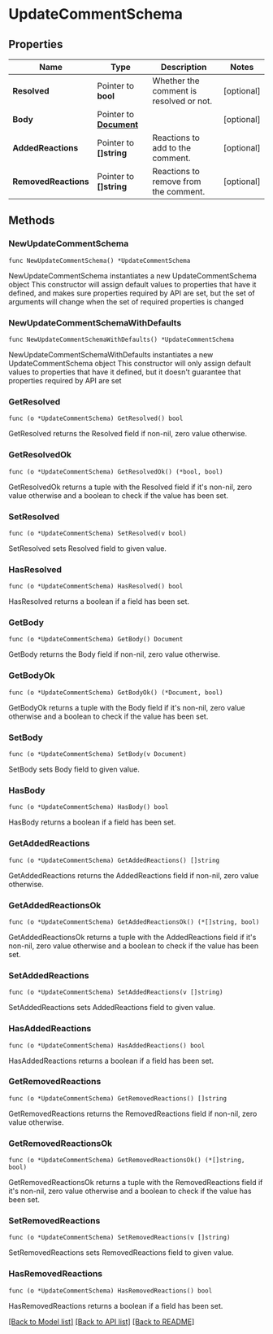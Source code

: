 # UpdateCommentSchema

## Properties

Name | Type | Description | Notes
------------ | ------------- | ------------- | -------------
**Resolved** | Pointer to **bool** | Whether the comment is resolved or not. | [optional] 
**Body** | Pointer to [**Document**](Document.md) |  | [optional] 
**AddedReactions** | Pointer to **[]string** | Reactions to add to the comment. | [optional] 
**RemovedReactions** | Pointer to **[]string** | Reactions to remove from the comment. | [optional] 

## Methods

### NewUpdateCommentSchema

`func NewUpdateCommentSchema() *UpdateCommentSchema`

NewUpdateCommentSchema instantiates a new UpdateCommentSchema object
This constructor will assign default values to properties that have it defined,
and makes sure properties required by API are set, but the set of arguments
will change when the set of required properties is changed

### NewUpdateCommentSchemaWithDefaults

`func NewUpdateCommentSchemaWithDefaults() *UpdateCommentSchema`

NewUpdateCommentSchemaWithDefaults instantiates a new UpdateCommentSchema object
This constructor will only assign default values to properties that have it defined,
but it doesn't guarantee that properties required by API are set

### GetResolved

`func (o *UpdateCommentSchema) GetResolved() bool`

GetResolved returns the Resolved field if non-nil, zero value otherwise.

### GetResolvedOk

`func (o *UpdateCommentSchema) GetResolvedOk() (*bool, bool)`

GetResolvedOk returns a tuple with the Resolved field if it's non-nil, zero value otherwise
and a boolean to check if the value has been set.

### SetResolved

`func (o *UpdateCommentSchema) SetResolved(v bool)`

SetResolved sets Resolved field to given value.

### HasResolved

`func (o *UpdateCommentSchema) HasResolved() bool`

HasResolved returns a boolean if a field has been set.

### GetBody

`func (o *UpdateCommentSchema) GetBody() Document`

GetBody returns the Body field if non-nil, zero value otherwise.

### GetBodyOk

`func (o *UpdateCommentSchema) GetBodyOk() (*Document, bool)`

GetBodyOk returns a tuple with the Body field if it's non-nil, zero value otherwise
and a boolean to check if the value has been set.

### SetBody

`func (o *UpdateCommentSchema) SetBody(v Document)`

SetBody sets Body field to given value.

### HasBody

`func (o *UpdateCommentSchema) HasBody() bool`

HasBody returns a boolean if a field has been set.

### GetAddedReactions

`func (o *UpdateCommentSchema) GetAddedReactions() []string`

GetAddedReactions returns the AddedReactions field if non-nil, zero value otherwise.

### GetAddedReactionsOk

`func (o *UpdateCommentSchema) GetAddedReactionsOk() (*[]string, bool)`

GetAddedReactionsOk returns a tuple with the AddedReactions field if it's non-nil, zero value otherwise
and a boolean to check if the value has been set.

### SetAddedReactions

`func (o *UpdateCommentSchema) SetAddedReactions(v []string)`

SetAddedReactions sets AddedReactions field to given value.

### HasAddedReactions

`func (o *UpdateCommentSchema) HasAddedReactions() bool`

HasAddedReactions returns a boolean if a field has been set.

### GetRemovedReactions

`func (o *UpdateCommentSchema) GetRemovedReactions() []string`

GetRemovedReactions returns the RemovedReactions field if non-nil, zero value otherwise.

### GetRemovedReactionsOk

`func (o *UpdateCommentSchema) GetRemovedReactionsOk() (*[]string, bool)`

GetRemovedReactionsOk returns a tuple with the RemovedReactions field if it's non-nil, zero value otherwise
and a boolean to check if the value has been set.

### SetRemovedReactions

`func (o *UpdateCommentSchema) SetRemovedReactions(v []string)`

SetRemovedReactions sets RemovedReactions field to given value.

### HasRemovedReactions

`func (o *UpdateCommentSchema) HasRemovedReactions() bool`

HasRemovedReactions returns a boolean if a field has been set.


[[Back to Model list]](../README.md#documentation-for-models) [[Back to API list]](../README.md#documentation-for-api-endpoints) [[Back to README]](../README.md)


